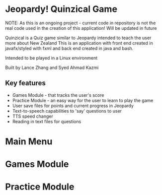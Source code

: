 # Jeopardy! Quinzical Game

NOTE: As this is an ongoing project - current code in repository is not the real code used in the creation of this application! Will be updated in future

Quinzical is a Quiz game similar to Jeopardy intended to teach the user more about New Zealand
This is an application with front end created in javafx/styled with fxml and back end created in java and bash. 

Intended to be played in a Linux environment

Built by Lance Zhang and Syed Ahmad Kazmi

## Key features
- Games Module - that tracks the user's score
- Practice Module - an easy way for the user to learn to play the game
- User save files for points and current progress in Jeopardy
- Text-to-speech capabilities to 'say' questions to user
- TTS speed changer
- Reading in text files for questions 

# Main Menu

# Games Module

# Practice Module
